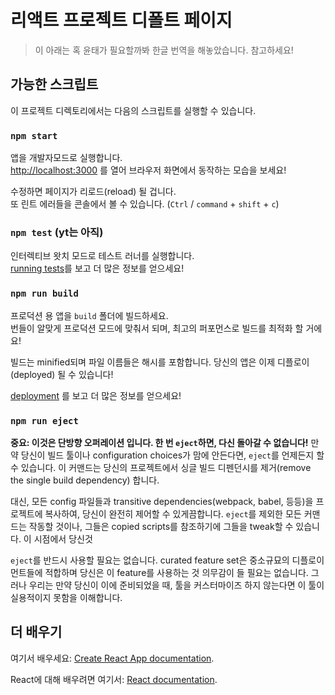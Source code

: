 # 리액트 프로젝트 디폴트 페이지

> 이 아래는 혹 윤태가 필요할까봐 한글 번역을 해놓았습니다. 참고하세요!

## 가능한 스크립트

이 프로젝트 디렉토리에서는 다음의 스크립트를 실행할 수 있습니다.

### `npm start`

앱을 개발자모드로 실행합니다.<br>
[http://localhost:3000](http://localhost:3000) 를 열어 브라우저 화면에서 동작하는 모습을 보세요!

수정하면 페이지가 리로드(reload) 될 겁니다.<br>
또 린트 에러들을 콘솔에서 볼 수 있습니다. (`Ctrl` / `command` + `shift` + `c`)

### `npm test` (yt는 아직)

인터렉티브 왓치 모드로 테스트 러너를 실행합니다.<br>
[running tests](https://facebook.github.io/create-react-app/docs/running-tests)를 보고 더 많은 정보를 얻으세요!

### `npm run build`

프로덕션 용 앱을 `build` 폴더에 빌드하세요.<br>
번들이 알맞게 프로덕션 모드에 맞춰서 되며, 최고의 퍼포먼스로 빌드를 최적화 할 거에요!

빌드는 minified되며 파일 이름들은 해시를 포함합니다.
당신의 앱은 이제 디플로이(deployed) 될 수 있습니다!

[deployment](https://facebook.github.io/create-react-app/docs/deployment) 를 보고 더 많은 정보를 얻으세요!

### `npm run eject`

**중요: 이것은 단방향 오퍼레이션 입니다. 한 번 `eject`하면, 다신 돌아갈 수 없습니다!**
만약 당신이 빌드 툴이나 configuration choices가 맘에 안든다면, `eject`를 언제든지 할 수 있습니다.
이 커맨드는 당신의 프로젝트에서 싱글 빌드 디펜던시를 제거(remove the single build dependency) 합니다.

대신, 모든 config 파일들과 transitive dependencies(webpack, babel, 등등)을 프로젝트에 복사하여, 당신이 완전히 제어할 수 있게끔합니다. `eject`를 제외한 모든 커맨드는 작동할 것이나, 그들은 copied scripts를 참조하기에 그들을 tweak할 수 있습니다. 이 시점에서 당신것

`eject`를 반드시 사용할 필요는 없습니다. curated feature set은 중소규묘의 디플로이먼트들에 적합하며 당신은 이 feature를 사용하는 것 의무감이 들 필요는 없습니다. 그러나 우리는 만약 당신이 이에 준비되었을 때, 툴을 커스터마이즈 하지 않는다면 이 툴이 실용적이지 못함을 이해합니다.

## 더 배우기

여기서 배우세요: [Create React App documentation](https://facebook.github.io/create-react-app/docs/getting-started).

React에 대해 배우려면 여기서: [React documentation](https://reactjs.org/).
